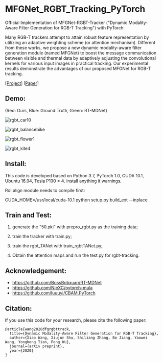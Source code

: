 # MFGNet_RGBT_Tracking_PyTorch
Official Implementation of MFGNet-RGBT-Tracker ("Dynamic Modality-Aware Filter Generation for RGB-T Tracking") with PyTorch 


Many RGB-T trackers attempt to attain robust feature representation by utilizing an adaptive weighting scheme (or attention mechanism). Different from these works, we propose a new dynamic modality-aware filter generation module (named MFGNet) to boost the message communication between visible and thermal data by adaptively adjusting the convolutional kernels for various input images in practical tracking. Our experimental results demonstrate the advantages of our proposed MFGNet for RGB-T tracking. 


 


[[Project](https://sites.google.com/view/dfgtrack/)]   [[Paper]()] 


## Demo:
(Red: Ours, Blue: Ground Truth, Green: RT-MDNet)  

![rgbt_car10](https://github.com/wangxiao5791509/DFG_RGBT_Tracking_PyTorch/blob/master/rgbt_car10.gif) 

![rgbt_balancebike](https://github.com/wangxiao5791509/DFG_RGBT_Tracking_PyTorch/blob/master/rgbt_balancebike.gif) 

![rgbt_flower1](https://github.com/wangxiao5791509/DFG_RGBT_Tracking_PyTorch/blob/master/rgbt_flower1.gif)

![rgbt_kite4](https://github.com/wangxiao5791509/DFG_RGBT_Tracking_PyTorch/blob/master/rgbt_kite4.gif)


## Install: 
This code is developed based on Python 3.7, PyTorch 1.0, CUDA 10.1, Ubuntu 16.04, Tesla P100 * 4. Install anything it warnings. 

RoI align module needs to compile first: 

CUDA_HOME=/usr/local/cuda-10.1 python setup.py build_ext --inplace 



## Train and Test: 
1. generate the "50.pkl" with prepro_rgbt.py as the training data; 

2. train the tracker with train.py; 

3. train the rgbt_TANet with train_rgbtTANet.py; 

4. Obtain the attention maps and run the test.py for rgbt-tracking. 




## Acknowledgement: 
* https://github.com/BossBobxuan/RT-MDNet 
* https://github.com/NieXC/pytorch-mula 
* https://github.com/luuuyi/CBAM.PyTorch 




## Citation: 
If you use this code for your research, please cite the following paper: 
~~~
@article{wang2020dfgrgbttrack,
  title={Dynamic Modality-Aware Filter Generation for RGB-T Tracking},
  author={Xiao Wang, Xiujun Shu, Shiliang Zhang, Bo Jiang, Yaowei Wang, Yonghong Tian, Feng Wu},
  journal={arXiv preprint},
  year={2020}
}
~~~
